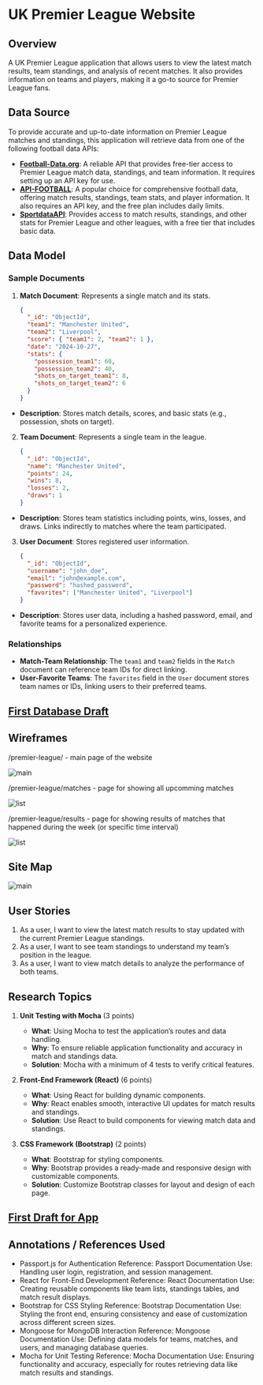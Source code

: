 # UK Premier League Website

## Overview

A UK Premier League application that allows users to view the latest match results, team standings, and analysis of recent matches. It also provides information on teams and players, making it a go-to source for Premier League fans.

## Data Source
To provide accurate and up-to-date information on Premier League matches and standings, this application will retrieve data from one of the following football data APIs:

- **[Football-Data.org](https://www.football-data.org/)**: A reliable API that provides free-tier access to Premier League match data, standings, and team information. It requires setting up an API key for use.
- **[API-FOOTBALL](https://www.api-football.com/)**: A popular choice for comprehensive football data, offering match results, standings, team stats, and player information. It also requires an API key, and the free plan includes daily limits.
- **[SportdataAPI](https://www.sportdataapi.com/)**: Provides access to match results, standings, and other stats for Premier League and other leagues, with a free tier that includes basic data.

## Data Model

### Sample Documents

1. **Match Document**: Represents a single match and its stats.
    ```json
    {
      "_id": "ObjectId",
      "team1": "Manchester United",
      "team2": "Liverpool",
      "score": { "team1": 2, "team2": 1 },
      "date": "2024-10-27",
      "stats": {
        "possession_team1": 60,
        "possession_team2": 40,
        "shots_on_target_team1": 8,
        "shots_on_target_team2": 6
      }
    }
    ```
  - **Description**: Stores match details, scores, and basic stats (e.g., possession, shots on target).

2. **Team Document**: Represents a single team in the league.
    ```json
    {
      "_id": "ObjectId",
      "name": "Manchester United",
      "points": 24,
      "wins": 8,
      "losses": 2,
      "draws": 1
    }
    ```
  - **Description**: Stores team statistics including points, wins, losses, and draws. Links indirectly to matches where the team participated.

3. **User Document**: Stores registered user information.
    ```json
    {
      "_id": "ObjectId",
      "username": "john_doe",
      "email": "john@example.com",
      "password": "hashed_password",
      "favorites": ["Manchester United", "Liverpool"]
    }
    ```
- **Description**: Stores user data, including a hashed password, email, and favorite teams for a personalized experience.

### Relationships
- **Match-Team Relationship**: The `team1` and `team2` fields in the `Match` document can reference team IDs for direct linking.
- **User-Favorite Teams**: The `favorites` field in the `User` document stores team names or IDs, linking users to their preferred teams.

## [First Database Draft](server/db.mjs) 

## Wireframes

/premier-league/ - main page of the website

![main](/documentation/main-page.png)

/premier-league/matches - page for showing all upcomming matches

![list](documentation/matches.png)

/premier-league/results - page for showing results of matches that happened during the week (or specific time interval)

![list](documentation/results.png)

## Site Map

![main](/documentation/site_map.png)

## User Stories
1. As a user, I want to view the latest match results to stay updated with the current Premier League standings.
2. As a user, I want to see team standings to understand my team’s position in the league.
3. As a user, I want to view match details to analyze the performance of both teams.

## Research Topics

1. **Unit Testing with Mocha** (3 points)
    - **What**: Using Mocha to test the application’s routes and data handling.
    - **Why**: To ensure reliable application functionality and accuracy in match and standings data.
    - **Solution**: Mocha with a minimum of 4 tests to verify critical features.

2. **Front-End Framework (React)** (6 points)
    - **What**: Using React for building dynamic components.
    - **Why**: React enables smooth, interactive UI updates for match results and standings.
    - **Solution**: Use React to build components for viewing match data and standings.

3. **CSS Framework (Bootstrap)** (2 points)
    - **What**: Bootstrap for styling components.
    - **Why**: Bootstrap provides a ready-made and responsive design with customizable components.
    - **Solution**: Customize Bootstrap classes for layout and design of each page.


## [First Draft for App](server/app.mjs) 

## Annotations / References Used

- Passport.js for Authentication
Reference: Passport Documentation
Use: Handling user login, registration, and session management.
- React for Front-End Development
Reference: React Documentation
Use: Creating reusable components like team lists, standings tables, and match result displays.
- Bootstrap for CSS Styling
Reference: Bootstrap Documentation
Use: Styling the front end, ensuring consistency and ease of customization across different screen sizes.
- Mongoose for MongoDB Interaction
Reference: Mongoose Documentation 
Use: Defining data models for teams, matches, and users, and managing database queries.
- Mocha for Unit Testing
Reference: Mocha Documentation 
Use: Ensuring functionality and accuracy, especially for routes retrieving data like match results and standings.
